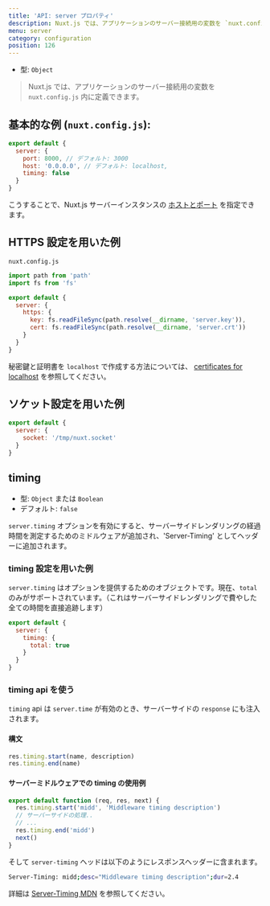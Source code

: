 ```yaml
---
title: 'API: server プロパティ'
description: Nuxt.js では、アプリケーションのサーバー接続用の変数を `nuxt.config.js` 内に定義できます。
menu: server
category: configuration
position: 126
---
```


- 型: `Object`

> Nuxt.js では、アプリケーションのサーバー接続用の変数を `nuxt.config.js` 内に定義できます。

## 基本的な例 (`nuxt.config.js`):

```js
export default {
  server: {
    port: 8000, // デフォルト: 3000
    host: '0.0.0.0', // デフォルト: localhost,
    timing: false
  }
}
```

こうすることで、Nuxt.js サーバーインスタンスの [ホストとポート](/docs/2.x/features/configuration#edit-host-and-port) を指定できます。

## HTTPS 設定を用いた例

`nuxt.config.js`

```js
import path from 'path'
import fs from 'fs'

export default {
  server: {
    https: {
      key: fs.readFileSync(path.resolve(__dirname, 'server.key')),
      cert: fs.readFileSync(path.resolve(__dirname, 'server.crt'))
    }
  }
}
```

秘密鍵と証明書を `localhost` で作成する方法については、 [certificates for localhost](https://letsencrypt.org/docs/certificates-for-localhost/) を参照してください。

## ソケット設定を用いた例

```js
export default {
  server: {
    socket: '/tmp/nuxt.socket'
  }
}
```

## timing

- 型: `Object` または `Boolean`
- デフォルト: `false`

`server.timing` オプションを有効にすると、サーバーサイドレンダリングの経過時間を測定するためのミドルウェアが追加され、'Server-Timing' としてヘッダーに追加されます。

### timing 設定を用いた例

`server.timing` はオプションを提供するためのオブジェクトです。現在、`total` のみがサポートされています。（これはサーバーサイドレンダリングで費やした全ての時間を直接追跡します）

```js
export default {
  server: {
    timing: {
      total: true
    }
  }
}
```

### timing api を使う

`timing` api は `server.time` が有効のとき、サーバーサイドの `response` にも注入されます。

#### 構文

```js
res.timing.start(name, description)
res.timing.end(name)
```

#### サーバーミドルウェアでの timing の使用例

```js
export default function (req, res, next) {
  res.timing.start('midd', 'Middleware timing description')
  // サーバーサイドの処理..
  // ...
  res.timing.end('midd')
  next()
}
```

そして `server-timing` ヘッドは以下のようにレスポンスヘッダーに含まれます。

```bash
Server-Timing: midd;desc="Middleware timing description";dur=2.4
```

詳細は [Server-Timing MDN](https://developer.mozilla.org/ja/docs/Web/HTTP/Headers/Server-Timing) を参照してください。
